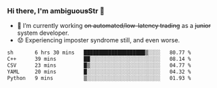 ### Hi there, I'm ambiguou~~s~~Str 👋

<!--
**ambiguoustexture/ambiguoustexture** is a ✨ _special_ ✨ repository because its `README.md` (this file) appears on your GitHub profile.

Here are some ideas to get you started:
-->
- 🔭 I’m currently working ~~on automated/low-latency trading~~ as a ~~junior~~ system developer.
- :worried: Experiencing imposter syndrome still, and even worse.

<!--START_SECTION:waka-->

```txt
sh       6 hrs 30 mins   ████████████████████▒░░░░   80.77 %
C++      39 mins         ██░░░░░░░░░░░░░░░░░░░░░░░   08.14 %
CSV      23 mins         █▒░░░░░░░░░░░░░░░░░░░░░░░   04.77 %
YAML     20 mins         █░░░░░░░░░░░░░░░░░░░░░░░░   04.32 %
Python   9 mins          ▒░░░░░░░░░░░░░░░░░░░░░░░░   01.93 %
```

<!--END_SECTION:waka-->
